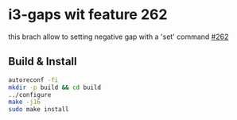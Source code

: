 # i3-gaps wit feature 262

this brach allow to setting negative gap with a 'set' command [#262](https://github.com/Airblader/i3/issues/262)

## Build & Install
```bash
autoreconf -fi
mkdir -p build && cd build
../configure
make -j16
sudo make install
```

